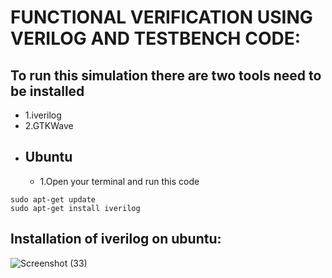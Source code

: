 # FUNCTIONAL VERIFICATION USING VERILOG AND TESTBENCH CODE:
## To run this simulation there are two tools need to be installed
- 1.iverilog
- 2.GTKWave
- ## Ubuntu
   - 1.Open your terminal and run this code
```
sudo apt-get update
sudo apt-get install iverilog
```
## Installation of iverilog on ubuntu:

![Screenshot (33)](https://github.com/Nithishv26-git/vsdsquadronmini/assets/173581404/bcddde7f-824d-4c13-88c2-339b92f445a8)
